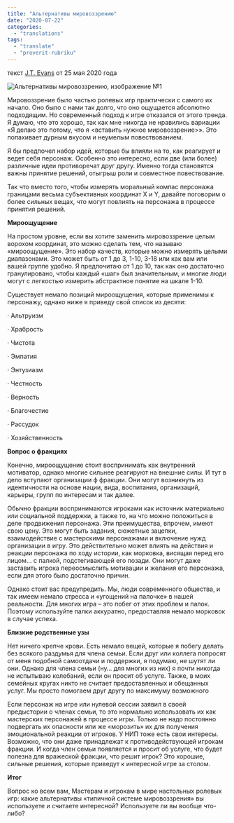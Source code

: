 ```yaml
---
title: "Альтернативы мировоззрению"
date: "2020-07-22"
categories: 
  - "translations"
tags: 
  - "translate"
  - "proverit-rubriku"
---
```


текст [J.T. Evans](https://vk.com/away.php?to=https%3A%2F%2Fgnomestew.com%2Fauthor%2Fjtevans%2F&cc_key=) от 25 мая 2020 года

![Альтернативы мировоззрению, изображение №1](https://sun9-69.userapi.com/qIUwDZY2biYJg4WwljU0JSgjU-lu50R3AwETRg/XR-8AQ8Jg20.jpg)

Мировоззрение было частью ролевых игр практически с самого их начало. Оно было с нами так долго, что оно ощущается абсолютно подходящим. Но современный подход к игре отказался от этого тренда. Я думаю, что это хорошо, так как мне никогда не нравились вариации «Я делаю это потому, что я <вставить нужное мировоззрение>». Это попахивает дурным вкусом и неумелым повествованием.

Я бы предпочел набор идей, которые бы влияли на то, как реагирует и ведет себя персонаж. Особенно это интересно, если две (или более) различные идеи противоречат друг другу. Именно тогда становятся важны принятие решений, отыгрыш роли и совместное повествование.

Так что вместо того, чтобы измерять моральный компас персонажа границами весьма субъективных координат X и Y, давайте поговорим о более сильных вещах, что могут повлиять на персонажа в процессе принятия решений.

**Мироощущение**

На простом уровне, если вы хотите заменить мировоззрение целым ворохом координат, это можно сделать тем, что называю «мироощущение». Это набор качеств, которые можно измерять целыми диапазонами. Это может быть от 1 до 3, 1-10, 3-18 или как вам или вашей группе удобно. Я предпочитаю от 1 до 10, так как оно достаточно гранулировано, чтобы каждый «шаг» был значительным, и многие люди могут с легкостью измерить абстрактное понятие на шкале 1-10.

Существует немало позиций мироощущения, которые применимы к персонажу, однако ниже я приведу свой список из десяти:

· Альтруизм

· Храбрость

· Чистота

· Эмпатия

· Энтузиазм

· Честность

· Верность

· Благочестие

· Рассудок

· Хозяйственность

**Вопрос о фракциях**

Конечно, мироощущение стоит воспринимать как внутренний мотиватор, однако многие сильнее реагируют на внешние силы. И тут в дело вступают организации ф фракции. Они могут возникнуть из идентичности на основе нации, вида, воспитания, организаций, карьеры, групп по интересам и так далее.

Обычно фракции воспринимаются игроками как источник материально или социальной поддержки, а также то, на что можно положиться в деле продвижения персонажа. Эти преимущества, впрочем, имеют свою цену. Это могут быть задания, сюжетные зацепки, взаимодействие с мастерскими персонажами и включение нужд организации в игру. Это действительно может влиять на действия и реакции персонажа по ходу истории, как морковка, висящая перед его лицом… с палкой, подстегивающей его позади. Они могут даже заставить игрока переосмыслить мотивации и желания его персонажа, если для этого было достаточно причин.

Однако стоит вас предупредить. Мы, люди современного общества, и так имеем немало стресса и «угощений на палочке» в нашей реальности. Для многих игра – это побег от этих проблем и палок. Поэтому используйте палки аккуратно, предоставляя немало морковок в случае успеха.

**Близкие родственные узы**

Нет ничего крепче крови. Есть немало вещей, которые я побегу делать без всякого раздумья для члена семьи. Если друг или коллега попросят от меня подобной самоотдачи и поддержки, я подумаю, не шутят ли они. Однако для члена семьи (ну… для многих из них) я почти никогда не испытываю колебаний, если он просит об услуге. Также, в моих семейных кругах никто не считает предоставленных и обещанных услуг. Мы просто помогаем друг другу по максимуму возможного

Если персонаж на игре или нулевой сессии заявил в своей предыстории о членах семьи, то это нормально использовать их как мастерских персонажей в процессе игры. Только не надо постоянно подвергать их опасности или же «морозить» их для получения эмоциональной реакции от игроков. У НИП тоже есть свои интересы. Возможно, что они даже принадлежат к противодействующей игрокам фракции. И когда член семьи появляется и просит об услуге, что будет полезна для вражеской фракции, что решит игрок? Это хорошие, сильные решения, которые приведут к интересной игре за столом.

**Итог**

Вопрос ко всем вам, Мастерам и игрокам в мире настольных ролевых игр: какие альтернативы «типичной системе мировоззрения» вы используете и считаете интересной? Используете ли вы вообще что-либо?
